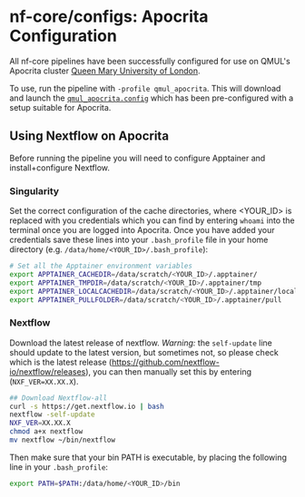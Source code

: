 # nf-core/configs: Apocrita Configuration

All nf-core pipelines have been successfully configured for use on QMUL's Apocrita cluster [Queen Mary University of London](https://docs.hpc.qmul.ac.uk/).

To use, run the pipeline with `-profile qmul_apocrita`. This will download and launch the [`qmul_apocrita.config`](../conf/qmul_apocrita.config) which has been pre-configured with a setup suitable for Apocrita.

## Using Nextflow on Apocrita

Before running the pipeline you will need to configure Apptainer and install+configure Nextflow.

### Singularity

Set the correct configuration of the cache directories, where <YOUR_ID> is replaced with you credentials which you can find by entering `whoami` into the terminal once you are logged into Apocrita. Once you have added your credentials save these lines into your `.bash_profile` file in your home directory (e.g. `/data/home/<YOUR_ID>/.bash_profile`):

```bash
# Set all the Apptainer environment variables
export APPTAINER_CACHEDIR=/data/scratch/<YOUR_ID>/.apptainer/
export APPTAINER_TMPDIR=/data/scratch/<YOUR_ID>/.apptainer/tmp
export APPTAINER_LOCALCACHEDIR=/data/scratch/<YOUR_ID>/.apptainer/localcache
export APPTAINER_PULLFOLDER=/data/scratch/<YOUR_ID>/.apptainer/pull
```

### Nextflow

Download the latest release of nextflow. *Warning:* the `self-update` line should update to the latest version, but sometimes not, so please check which is the latest release (https://github.com/nextflow-io/nextflow/releases), you can then manually set this by entering (`NXF_VER=XX.XX.X`).

```bash
## Download Nextflow-all
curl -s https://get.nextflow.io | bash
nextflow -self-update
NXF_VER=XX.XX.X
chmod a+x nextflow
mv nextflow ~/bin/nextflow
```

Then make sure that your bin PATH is executable, by placing the following line in your `.bash_profile`:

```bash
export PATH=$PATH:/data/home/<YOUR_ID>/bin
```
